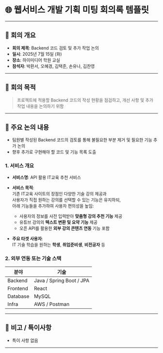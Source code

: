 # 🌐 웹서비스 개발 기획 미팅 회의록 템플릿

---

## 📝 회의 개요
- **회의 제목**: Backend 코드 검토 및 추가 작업 논의
- **일시**: 2025년 7월 15일 (화)
- **장소**: 하이미디어 학원 교실
- **참석자**: 박환서, 오혜경, 김택준, 손유나, 김찬영
    

---

## 🎯 회의 목적
> 프로젝트에 적용할 Backend 코드의 작성 현황을 점검하고,
개선 사항 및 추가 작업 내용을 논의하기 위함

---

## 📌 주요 논의 내용
- 팀원별 작성된 Backend 코드의 검토를 통해 불필요한 부분 제거 및 필요한 기능 추가 논의
- 향후 추가로 구현해야 할 코드 및 기능 목록 도출

### 1. 서비스 개요
- **서비스명**: API 활용 IT교육 추천 서비스
- **서비스 목적**:  
  기존 IT교육 사이트의 장점인 다양한 기술 강의 제공과  
  사용자가 직접 원하는 강의를 선택할 수 있는 기능은 유지하되,  
  아래 기능들을 추가하여 사용자 편의성을 높임:
  - 사용자의 정보를 사전 입력받아 **맞춤형 강의 추천 기능** 제공  
  - 유튜브 강의의 **텍스트 변환 및 요약 기능** 제공  
  - 오픈 API를 활용한 **외부 강의 콘텐츠 연동** 기능 포함

- **주요 타겟 사용자**:  
  IT 기술 학습을 원하는 **학생**, **취업준비생**, **비전공자** 등

### 2. 외부 연동 또는 기술 스택
| 분야 | 기술 |
|------|------|
| Backend | Java / Spring Boot / JPA |
| Frontend | React |
| Database | MySQL |
| Infra | AWS / Postman |

---

## 📎 비고 / 특이사항
- 특이 사항 없음

---
